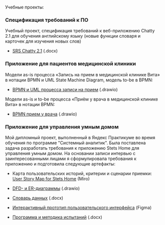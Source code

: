 Учебные проекты:

### Спецификация требований к ПО
Учебный проект, спецификация требований к веб-приложению Chatty 2.1 для обучения английскому языку (новые функции словаря и карточек для изучения новых слов) 
- <a href="https://docs.google.com/document/d/1eneDPXj9v9lJ9A9pFwryAdEGlgfPNCeb3yXuZhkxrLk/edit#heading=h.2i1oh6evwa20" target="_blank">SRS Chatty 2.1</a> (.docx)

### Приложение для пациентов медицинской клиники

Модели as-is процесса «Запись на прием в медицинской клинике Вита» в нотации BPMN и UML State Machine Diagram, модель to-be в BPMN: 
- <a href="https://drive.google.com/file/d/1CflbjVO6U935uA53BBxgWg8ZnbfhGk4L/view?usp=sharing" target="_blank">BPMN и UML процесса записи на прием</a> (.drawio)

Модели as-is и to-be процесса «Приём у врача в медицинской клинике Вита» в нотации BPMN: 
- <a href="https://drive.google.com/file/d/1sXucLuWCmJLiF5m9cow9yXWzod3gjc-t/view?usp=sharing" target="_blank">BPMN прием у врача</a> (.drawio)

### Приложение для управления умным домом

Мой дипломный проект, выполненный в Яндекс Практикуме во время обучения по программе "Системный аналитик". Была поставлена задача разработать требования к приложению Stets Home для управления умным домом. На основании записи интервью с заинтересованными лицами я сформулировала требования к приложению и подготовила следующие артефакты:

- Карта пользовательских историй, критерии и сценарии приемки:
<a href="https://miro.com/welcomeonboard/
aHpUMlF1aE9NOW1JS0dxR2JKUjlWZEFYQ1Z5WnN3MUdRYkJUVEtlMHc3WGxHeVc5YjgxS2RRNUxrMG9r
MUdvMHwzNDU4NzY0NTY1Mzc1NzAyMTAzfDI=?share_link_id=307002672066" target="_blank">User Story Map for Stets Home</a> (Miro)

- <a href="https://drive.google.com/file/d/1kS-Ln45P9AHiIYxeYX7LF_AtxA4puUDu/view?usp=sharing" target="_blank">DFD- и ER-диаграммы</a> (.drawio)

- <a href="https://docs.yandex.ru/docs/view?url=ya-disk-public%3A%2F%2FdcATcg0VhgSnUs7Hg%2FQjYVrcujywGiLfkiqRG%2FM1ssCieX0yueFOiAGAoK9x%2BAN%2Fq%2FJ6bpmRyOJonT3VoXnDag%3D%3D%3A%2F%D0%A1%D0%BB%D0%BE%D0%B2%D0%B0%D1%80%D1%8C%20%D0%B4%D0%B0%D0%BD%D0%BD%D1%8B%D1%85%20%D0%BF%D1%80%D0%B8%D0%BB%D0%BE%D0%B6%D0%B5%D0%BD%D0%B8%D1%8F%20Stets%20Home.%20%D0%92%D0%B5%D1%80%D1%81%D0%B8%D1%8F%203.0.docx&name=%D0%A1%D0%BB%D0%BE%D0%B2%D0%B0%D1%80%D1%8C%20%D0%B4%D0%B0%D0%BD%D0%BD%D1%8B%D1%85%20%D0%BF%D1%80%D0%B8%D0%BB%D0%BE%D0%B6%D0%B5%D0%BD%D0%B8%D1%8F%20Stets%20Home.%20%D0%92%D0%B5%D1%80%D1%81%D0%B8%D1%8F%203.0.docx" target="_blank">Словарь данных</a> (.docx)

- <a href="https://www.figma.com/file/IX3ehXqDwGubQ3X7ka0Faq/%D0%94%D0%B8%D0%B7%D0%B0%D0%B9%D0%BD-%D1%81%D0%B8%D1%81%D1%82%D0%B5%D0%BC%D0%B0-Stets-(Copy)?type=design&node-id=4%3A581&mode=design&t=FjJui45DP60RNy9X-1" target="_blank">Интерактивный прототип пользовательского интерфейса</a> (Figma)

- <a href="https://docs.yandex.ru/docs/view?url=ya-disk-public%3A%2F%2FdcATcg0VhgSnUs7Hg%2FQjYVrcujywGiLfkiqRG%2FM1ssCieX0yueFOiAGAoK9x%2BAN%2Fq%2FJ6bpmRyOJonT3VoXnDag%3D%3D%3A%2F%D0%9F%D0%9C%D0%98%20Stets-Home%20%D0%92%D0%B5%D1%80%D1%81%D0%B8%D1%8F%201.0.docx&name=%D0%9F%D0%9C%D0%98%20Stets-Home%20%D0%92%D0%B5%D1%80%D1%81%D0%B8%D1%8F%201.0.docx&nosw=1" target="_blank">Программа и методика испытаний</a> (.docx)


